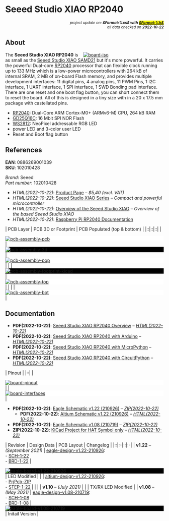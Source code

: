 # Seeed Studio XIAO RP2040

<div style="display:flex;justify-content:right;">
<small><em>project update on: <strong>$Format:%cs$ with <mark><a href="https://github.com/tiacsys/bridle-electronic/commits/$Format:%h$" title="$Format:%B$" target="_blank">$Format:%h$</a></mark></strong></em></small>
</div>
<div style="display:flex;justify-content:right;">
<small><em>all data checked on <strong>2022-10-22</strong></em></small>
</div>

## About

<span style="width:256px;float:right;">[![board-iso]][board-iso]</span>

[board-iso]: electronic/boards/seeed-studio-xiao-rp2040/board-iso.png "Seeed Studio XIAO RP2040"

The **Seeed Studio XIAO RP2040** is as small as the [Seeed Studio XIAO SAMD21]
but it's more powerful. It carries the powerful Dual-core [RP2040] processor
that can flexible clock running up to 133 MHz which is a low-power
microcontrollers with 264 kB of internal SRAM, 2 MB of on-board Flash memory,
and provides multiple development interfaces: 11 digital pins, 4 analog pins,
11 PWM Pins, 1 I2C interface, 1 UART interface, 1 SPI interface, 1 SWD Bonding
pad interface. There are one reset and one boot flag button, you can short
connect them to reset the board. All of this is designed in a tiny size with
in a 20 x 17.5 mm package with castellated pins.

* [RP2040]: Dual-Core ARM Cortex-M0+ (ARMv6-M) CPU, 264 kB RAM
* [GD25Q16C]: 16 Mbit SPI NOR Flash
* [WS2812]: NeoPixel addressable RGB LED
* power LED and 3-color user LED
* Reset and Boot flag button

[RP2040]: https://www.raspberrypi.com/products/rp2040 "Dual-Core ARM® Cortex M0+ with up to 16 MB Flash (off-chip) and 264 kB RAM"
[GD25Q16C]: https://www.gigadevice.com/flash-memory/gd25q16c "16 Mbit SPI NOR Flash"
[WS2812]: http://www.world-semi.com/Certifications/WS2812B.html "4-pin digital RGB LED"
[Seeed Studio XIAO SAMD21]: index.php?dir=electronic/boards/seeed-studio-xiao-samd21 "Seeed Studio XIAO SAMD21 – Seeeduino XIAO"

## References

**EAN**: 0886269001039<br/>
**SKU**: 102010428

*Brand*: Seeed<br/>
*Part number*: 102010428

* *HTML(2022-10-22)*: [Product Page] – *$5,40 (excl. VAT)*
* *HTML(2022-10-22)*: [Seeed Studio XIAO Series]
  – *Compact and powerful microcontroller*
* *HTML(2022-10-22)*: [Overview of the Seeed Studio XIAO]
  – *Overview of the based Seeed Studio XIAO*
* *HTML(2022-10-22)*: [Raspberry Pi RP2040 Documentation]

[Product Page]: https://www.seeedstudio.com/XIAO-RP2040-v1-0-p-5026.html "Seeed Studio XIAO RP2040"
[Seeed Studio XIAO Series]: https://www.seeedstudio.com/xiao-series-page "XIAO: thumb-sized tiny, but powerful"
[Overview of the Seeed Studio XIAO]: https://sigmdel.ca/michel/ha/xiao/seeeduino_xiao_01_en.html "Based Seeed Studio XIAO Overview"
[Raspberry Pi RP2040 Documentation]: https://www.raspberrypi.com/documentation/microcontrollers/rp2040.html "Welcome to RP2040"

| PCB Layer | PCB 3D or Footprint | PCB Populated (top & bottom) |
|::|::|::|
| <div style="background-color:white;"><div style="width:65%;display:inline-block">[![pcb-assembly-pcb]][pcb-assembly-pcb]</div></div> | <div style="background-color:black;"><div style="width:65%;display:inline-block">[![pcb-assembly-3d]][pcb-assembly-3d]</div></div> | <div style="background-color:white;">[![pcb-assembly-pop]][pcb-assembly-pop]</div> |
| | <div style="background-color:black;">[![pcb-assembly-footprint-kicad]][pcb-assembly-footprint-kicad]</div> | <div style="background-color:white;">[![pcb-assembly-top]][pcb-assembly-top]</div> |
| | | <div style="background-color:white;">[![pcb-assembly-bot]][pcb-assembly-bot]</div> |

[pcb-assembly-pcb]: electronic/boards/seeed-studio-xiao-rp2040/pcb-assembly-pcb.png "Seeed Studio XIAO RP2040 PCB Layer"
[pcb-assembly-3d]: electronic/boards/seeed-studio-xiao-rp2040/pcb-assembly-3d.png "Seeed Studio XIAO RP2040 PCB 3D"
[pcb-assembly-pop]: electronic/boards/seeed-studio-xiao-rp2040/pcb-assembly-pop.png "Seeed Studio XIAO RP2040 PCB Populated"
[pcb-assembly-footprint-kicad]: electronic/boards/seeed-studio-xiao-rp2040/pcb-assembly-footprint-kicad.png "Seeed Studio XIAO RP2040 KiCad Footprint"
[pcb-assembly-top]: electronic/boards/seeed-studio-xiao-rp2040/pcb-assembly-top.png "Seeed Studio XIAO RP2040 PCB Assembly (top)"
[pcb-assembly-bot]: electronic/boards/seeed-studio-xiao-rp2040/pcb-assembly-bot.png "Seeed Studio XIAO RP2040 PCB Assembly (bottom)"

## Documentation

* **PDF(2022-10-22)**: [Seeed Studio XIAO RP2040 Overview]
  – *[HTML(2022-10-22)](https://wiki.seeedstudio.com/XIAO-RP2040)*
* **PDF(2022-10-22)**: [Seeed Studio XIAO RP2040 with Arduino]
  – *[HTML(2022-10-22)](https://wiki.seeedstudio.com/XIAO-RP2040-with-Arduino)*
* **PDF(2022-10-22)**: [Seeed Studio XIAO RP2040 with MicroPython]
  – *[HTML(2022-10-22)](https://wiki.seeedstudio.com/XIAO-RP2040-with-MicroPython)*
* **PDF(2022-10-22)**: [Seeed Studio XIAO RP2040 with CircuitPython]
  – *[HTML(2022-10-22)](https://wiki.seeedstudio.com/XIAO-RP2040-with-CircuitPython)*

[Seeed Studio XIAO RP2040 Overview]: electronic/boards/seeed-studio-xiao-rp2040/overview.pdf "2022-10-22: Last updated on: September 10, 2021"
[Seeed Studio XIAO RP2040 with Arduino]: electronic/boards/seeed-studio-xiao-rp2040/arduino.pdf "2022-10-22: Last updated on: September 10, 2021"
[Seeed Studio XIAO RP2040 with MicroPython]: electronic/boards/seeed-studio-xiao-rp2040/micropython.pdf "2022-10-22: Last updated on: September 10, 2021"
[Seeed Studio XIAO RP2040 with CircuitPython]: electronic/boards/seeed-studio-xiao-rp2040/circuitpython.pdf "2022-10-22: Last updated on: September 10, 2021"

| Pinout |
|::|
| <div style="background-color:white;"><div style="width:75%;display:inline-block">[![board-pinout]][board-pinout]</div></div> |
| <div style="background-color:white;"><div style="width:75%;display:inline-block">[![board-interfaces]][board-interfaces]</div></div> |

[board-pinout]: electronic/boards/seeed-studio-xiao-rp2040/board-pinout.png "Seeed Studio XIAO RP2040 Pinout"
[board-interfaces]: electronic/boards/seeed-studio-xiao-rp2040/board-interfaces.png "Seeed Studio XIAO RP2040 Interfaces"

* **PDF(2022-10-22)**: [Eagle Schematic v1.22 (210926)]
  – *[ZIP(2022-10-22)](https://files.seeedstudio.com/wiki/XIAO-RP2040/res/XIAO_RP2040_v1.22_SCH&PCB.zip)*
  * **PDF(2022-10-22)**: [Altium Schematic v1.22 (210926)]
    – *[HTML(2022-10-22)](https://wiki.seeedstudio.com/XIAO-RP2040/#schematic-online-viewer)*
* **PDF(2022-10-22)**: [Eagle Schematic v1.08 (210719)]
  – *[ZIP(2022-10-22)](https://files.seeedstudio.com/wiki/XIAO-RP2040/res/SCHPCB.zip)*
* **ZIP(2022-10-22)**: [KiCad Project for HAT Symbol only]
  – *[HTML(2022-10-22)](https://forum.seeedstudio.com/t/kicad-library-and-footprint/262440)*

[Eagle Schematic v1.22 (210926)]: electronic/boards/seeed-studio-xiao-rp2040/eagle-design-v1.22-210926/xiao-rp2040-schematic.pdf "2022-10-22: Last updated on: September 26, 2021"
[Altium Schematic v1.22 (210926)]: electronic/boards/seeed-studio-xiao-rp2040/altium-design-v1.22-210926/xiao-rp2040-schematic.pdf "2022-10-22: Last updated on: September 26, 2021"
[Eagle Schematic v1.08 (210719)]: electronic/boards/seeed-studio-xiao-rp2040/eagle-design-v1.08-210719/xiao-rp2040-schematic.pdf "2022-10-22: Last updated on: July 19, 2021"
[KiCad Project for HAT Symbol only]: electronic/boards/seeed-studio-xiao-rp2040/xiao-rp2040-hat.zip "2022-10-22: Last updated on: February 12, 2022"

| Revision | Design Data | PCB Layout | Changelog |
|::|:-|::|:-|
| **v1.22** – *(September 2021)* | [eagle-design-v1.22-210926]:<br/>- [SCH-1-22]<br/>- [BRD-1-22] | <div style="background-color:black;"><div style="width:100%;display:inline-block">[![eagle-board-v1.22-210926]][eagle-board-v1.22-210926]</div></div> | LED Modified |
| | [altium-design-v1.22-210926]:<br/>- [PrjPcb-ZIP]<br/>- [STEP-1-22] | | |
| **v1.10** – *(July 2021)* | | | TX/RX LED Modified |
| **v1.08** – *(May 2021)* | [eagle-design-v1.08-210719]:<br/>- [SCH-1-08]<br/>- [BRD-1-08] | <div style="background-color:black;"><div style="width:100%;display:inline-block">[![eagle-board-v1.08-210719]][eagle-board-v1.08-210719]</div></div> | Initail Version |

[eagle-design-v1.22-210926]: index.php?dir=electronic/boards/seeed-studio-xiao-rp2040/eagle-design-v1.22-210926 "Eagle Design Data"
[SCH-1-22]: electronic/boards/seeed-studio-xiao-rp2040/eagle-design-v1.22-210926/xiao-rp2040.sch "Eagle v9.5.1 Schematic"
[BRD-1-22]: electronic/boards/seeed-studio-xiao-rp2040/eagle-design-v1.22-210926/xiao-rp2040.brd "Eagle v6.4 Board"
[eagle-board-v1.22-210926]: electronic/boards/seeed-studio-xiao-rp2040/eagle-design-v1.22-210926/xiao-rp2040-pcb.svg "2022-10-22: Last updated on: September 26, 2021"

[altium-design-v1.22-210926]: index.php?dir=electronic/boards/seeed-studio-xiao-rp2040/altium-design-v1.22-210926 "Altium Design Data"
[PrjPcb-ZIP]: electronic/boards/seeed-studio-xiao-rp2040/altium-design-v1.22-210926/xiao-rp2040-altium-designer.zip "Altium Designer Project Archive"
[STEP-1-22]: electronic/boards/seeed-studio-xiao-rp2040/altium-design-v1.22-210926/xiao-rp2040-pcb.step "Open CASCADE STEP processor 6.8"

[eagle-design-v1.08-210719]: index.php?dir=electronic/boards/seeed-studio-xiao-rp2040/eagle-design-v1.08-210719 "Eagle Design Data"
[SCH-1-08]: electronic/boards/seeed-studio-xiao-rp2040/eagle-design-v1.08-210719/xiao-rp2040.sch "Eagle v9.5.1 Schematic"
[BRD-1-08]: electronic/boards/seeed-studio-xiao-rp2040/eagle-design-v1.08-210719/xiao-rp2040.brd "Eagle v9.5.1 Board"
[eagle-board-v1.08-210719]: electronic/boards/seeed-studio-xiao-rp2040/eagle-design-v1.08-210719/xiao-rp2040-pcb.svg "2022-10-22: Last updated on: July 19, 2021"
